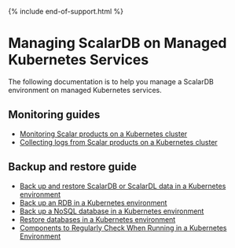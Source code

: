 {% include end-of-support.html %}

# Managing ScalarDB on Managed Kubernetes Services

The following documentation is to help you manage a ScalarDB environment on managed Kubernetes services.

## Monitoring guides

* [Monitoring Scalar products on a Kubernetes cluster](K8sMonitorGuide.md)
* [Collecting logs from Scalar products on a Kubernetes cluster](K8sLogCollectionGuide.md)

## Backup and restore guide

* [Back up and restore ScalarDB or ScalarDL data in a Kubernetes environment](BackupRestoreGuide.md)
* [Back up an RDB in a Kubernetes environment](BackupRDB.md)
* [Back up a NoSQL database in a Kubernetes environment](BackupNoSQL.md)
* [Restore databases in a Kubernetes environment](RestoreDatabase.md)
* [Components to Regularly Check When Running in a Kubernetes Environment](RegularCheck.md)
